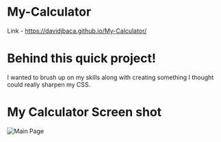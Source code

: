# My-Calculator

Link - https://davidjbaca.github.io/My-Calculator/


# Behind this quick project!

I wanted to brush up on my skills along with creating something I thought could really sharpen my CSS. 

# My Calculator Screen shot

![Main Page](https://i.imgur.com/5bD08Me.png)